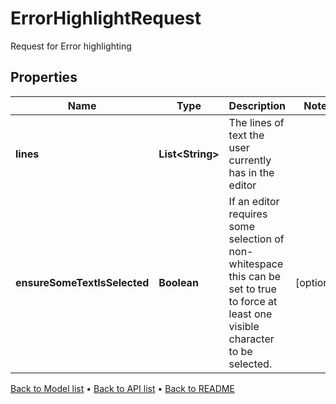 

# ErrorHighlightRequest

Request for Error highlighting

## Properties

| Name | Type | Description | Notes |
|------------ | ------------- | ------------- | -------------|
|**lines** | **List&lt;String&gt;** | The lines of text the user currently has in the editor |  |
|**ensureSomeTextIsSelected** | **Boolean** | If an editor requires some selection of non-whitespace this can be set to true to force  at least one visible character to be selected. |  [optional] |



[Back to Model list](../README.md#documentation-for-models) &#8226; [Back to API list](../README.md#documentation-for-api-endpoints) &#8226; [Back to README](../README.md)


